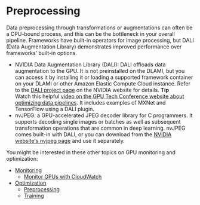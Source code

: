 # Preprocessing<a name="tutorial-gpu-opt-preprocessing"></a>

Data preprocessing through transformations or augmentations can often be a CPU\-bound process, and this can be the bottleneck in your overall pipeline\. Frameworks have built\-in operators for image processing, but DALI \(Data Augmentation Library\) demonstrates improved performance over frameworks’ built\-in options\.
+ NVIDIA Data Augmentation Library \(DALI\): DALI offloads data augmentation to the GPU\. It is not preinstalled on the DLAMI, but you can access it by installing it or loading a supported framework container on your DLAMI or other Amazon Elastic Compute Cloud instance\. Refer to the [DALI project page](https://docs.nvidia.com/deeplearning/sdk/dali-install-guide/index.html) on the NVIDIA website for details\.
**Tip**  
Watch this helpful [video on the GPU Tech Conference website about optimizing data pipelines](http://on-demand.gputechconf.com/gtc/2018/video/S8906/)\. It includes examples of MXNet and TensorFlow using a DALI plugin\.
+ nvJPEG: a GPU\-accelerated JPEG decoder library for C programmers\. It supports decoding single images or batches as well as subsequent transformation operations that are common in deep learning\. nvJPEG comes built\-in with DALI, or you can download from the [NVIDIA website's nvjpeg page](https://developer.nvidia.com/nvjpeg) and use it separately\.

You might be interested in these other topics on GPU monitoring and optimization:
+ [Monitoring](tutorial-gpu-monitoring.md)
  + [Monitor GPUs with CloudWatch](tutorial-gpu-monitoring-gpumon.md)
+ [Optimization](tutorial-gpu-opt.md)
  + [Preprocessing](#tutorial-gpu-opt-preprocessing)
  + [Training](tutorial-gpu-opt-training.md)